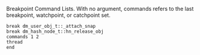 Breakpoint Command Lists. With no argument, commands refers to the last breakpoint, watchpoint, or catchpoint set.
```
break dm_user_obj_t::_attach_snap
break dm_hash_node_t::hn_release_obj
commands 1 2
thread
end
```
